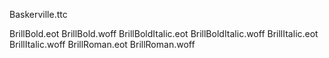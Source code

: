 Baskerville.ttc

BrillBold.eot
BrillBold.woff
BrillBoldItalic.eot
BrillBoldItalic.woff
BrillItalic.eot
BrillItalic.woff
BrillRoman.eot
BrillRoman.woff
